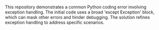 This repository demonstrates a common Python coding error involving exception handling. The initial code uses a broad 'except Exception' block, which can mask other errors and hinder debugging. The solution refines exception handling to address specific scenarios.